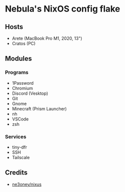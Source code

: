 # Nebula's NixOS config flake

## Hosts

- Arete (MacBook Pro M1, 2020, 13")
- Cratos (PC)

## Modules

### Programs

- 1Password
- Chromium
- Discord (Vesktop)
- Git
- Gnome
- Minecraft (Prism Launcher)
- nh
- VSCode
- zsh

### Services

- tiny-dfr
- SSH
- Tailscale

## Credits

- [ne3oney/nixus](https://github.com/n3oney/nixus)

